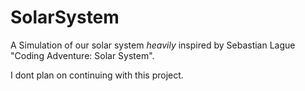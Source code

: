 # SolarSystem
A Simulation of our solar system *heavily* inspired by Sebastian Lague "Coding Adventure: Solar System".

I dont plan on continuing with this project.
